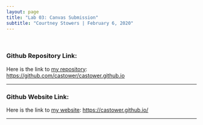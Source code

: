 ```yaml
---
layout: page
title: "Lab 03: Canvas Submission"
subtitle: "Courtney Stowers | February 6, 2020"
---
```


<br>

<div class="format" markdown="1">

<h3 markdown="1"> Github Repository Link: </h3>

Here is the link to [my repository](https://github.com/castower/castower.github.io): https://github.com/castower/castower.github.io

---

<h3 markdown="1"> Github Website Link: </h3>

Here is the link to [my website](https://castower.github.io/): https://castower.github.io/

---

</div>

<style>

.h3 {
color: #331132;

}

.link { color: #ff5e6c; 
}

</style>
